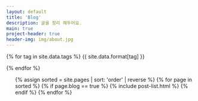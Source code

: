 ```yaml
---
layout: default
title: 'Blog'
description: 글을 정리 해두어요.
main: true
project-header: true
header-img: img/about.jpg
---
```


<script type="text/javascript" src="../js/tag.js"></script>

{% for tag in site.data.tags %}
<span class="tag" id="tagtest" data-tag="{{tag}}">
{{ site.data.format[tag] }}
</span>

{% endfor %}

<ul class="catalogue">
{% assign sorted = site.pages | sort: 'order' | reverse %}
{% for page in sorted %}
{% if page.blog == true %}
{% include post-list.html %}
{% endif %}
{% endfor %}
</ul>
